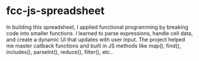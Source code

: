 # fcc-js-spreadsheet
In building this spreadsheet, I applied functional programming by breaking code into smaller functions. I learned to parse expressions, handle cell data, and create a dynamic UI that updates with user input. The project helped me master callback functions and built in JS methods like map(), find(), includes(), parseInt(), reduce(), filter(), etc..
